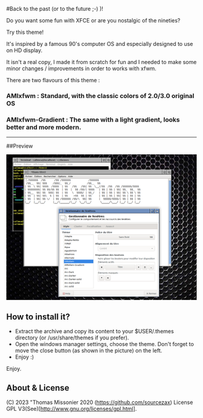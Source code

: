#Back to the past (or to the future ;-) )!

Do you want some fun with XFCE or are you nostalgic of the nineties?

Try this theme! 

It's inspired by a famous 90's computer OS and especially designed to use on HD display.

It isn't a real copy, I made it from scratch for fun and I needed to make some minor changes / improvements in order to works with xfwm.

There are two flavours of this theme :

### AMIxfwm : Standard, with the classic colors of 2.0/3.0 original OS

### AMIxfwm-Gradient : The same with a light gradient, looks better and more modern. 

-------------
##Preview

![Screenshot](images/AMIxfwm.png)

## How to install it?


- Extract the archive and copy its content to your $USER/.themes directory (or /usr/share/themes if you prefer). 
- Open the windows manager settings, choose the theme. Don't forget to move the close button (as shown in the picture) on the left.
- Enjoy :)

Enjoy.

## About & License
(C) 2023 "Thomas Missonier 2020 (https://github.com/sourcezax)
License GPL V3(See)[http://www.gnu.org/licenses/gpl.html].
